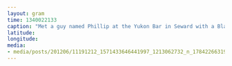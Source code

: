 ```yaml
---
layout: gram
time: 1340022133
caption: "Met a guy named Phillip at the Yukon Bar in Seward with a Blackbeard flag tattoo. Wicked."
latitude: 
longitude: 
media:
- media/posts/201206/11191212_1571433646441997_1213062732_n_17842266319000351.jpg
---
```

